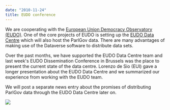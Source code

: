 ```yaml
---
date: "2010-11-24"
title: EUDO conference
---
```


We are cooperating with the [European Union Democracy Observatory (EUDO)](http://www.eui.eu/Projects/EUDO/Home.aspx). One of the core projects of EUDO is setting up the [EUDO Data Centre](http://www.eui.eu/Projects/EUDO/EUDODataCentre.aspx) which will also host the ParlGov data. There are many advantages of making use of the Dataverse software to distribute data sets.

Over the past months, we have supported the EUDO Data Centre team and last week's EUDO Dissemination Conference in Brussels was the place to present the current state of the data centre. Lorenzo de Sio (EUI) gave a longer presentation about the EUDO Data Centre and we summarized our experience from working with the EUDO team.

We will post a separate news entry about the promises of distributing ParlGov data through the EUDO Data Centre later on.

![](/images/parliament-netherlands.jpg)
